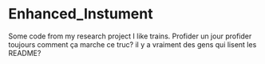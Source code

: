 # Enhanced_Instument
Some code from my research project
I like trains.
Profider un jour profider toujours
comment ça marche ce truc?
il y a vraiment des gens qui lisent les README?
